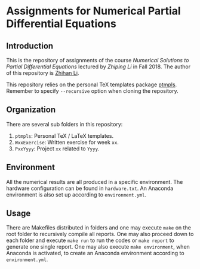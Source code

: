 # Assignments for Numerical Partial Differential Equations

## Introduction

This is the repository of assignments of the course *Numerical Solutions to Partial Differential Equations* lectured by *Zhiping Li* in Fall 2018. The author of this repository is [Zhihan Li](mailto:lzh2016p@pku.edu.cn).

This repository relies on the personal TeX templates package [ptmpls](https://github.com/pppppass/ptmpls). Remember to specify `--recursive` option when cloning the repository.

## Organization

There are several sub folders in this repository:
1. `ptmpls`: Personal TeX / LaTeX templates.
2. `WxxExercise`: Written exercise for week `xx`.
3. `PxxYyyy`: Project `xx` related to `Yyyy`.

## Environment

All the numerical results are all produced in a specific environment. The hardware configuration can be found in `hardware.txt`. An Anaconda environment is also set up according to `environment.yml`.

## Usage

There are Makefiles distributed in folders and one may execute `make` on the root folder to recursively compile all reports. One may also proceed down to each folder and execute `make run` to run the codes or `make report` to generate one single report. One may also execute `make environment`, when Anaconda is activated, to create an Anaconda environment according to `environment.yml`.
